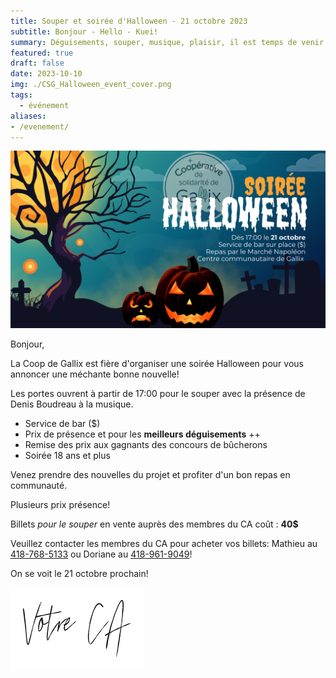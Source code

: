 ```yaml
---
title: Souper et soirée d'Halloween - 21 octobre 2023
subtitle: Bonjour - Hello - Kuei!
summary: Déguisements, souper, musique, plaisir, il est temps de venir célébrer avec nous la super bonne nouvelle!
featured: true
draft: false
date: 2023-10-10
img: ./CSG_Halloween_event_cover.png
tags:
  - événement
aliases:
- /evenement/
---
```


![Affiche de l'activité](CSG_Halloween_event_cover.png)

Bonjour,

La Coop de Gallix est fière d'organiser une soirée Halloween pour vous annoncer une méchante bonne nouvelle!

Les portes ouvrent à partir de 17:00 pour le souper avec la présence de Denis Boudreau à la musique.

* Service de bar ($)
* Prix de présence et pour les **meilleurs déguisements** ++
* Remise des prix aux gagnants des concours de bûcherons
* Soirée 18 ans et plus

Venez prendre des nouvelles du projet et profiter d'un bon repas en communauté.

Plusieurs prix présence!

Billets *pour le souper* en vente auprès des membres du CA coût : **40$**

Veuillez contacter les membres du CA pour acheter vos billets: Mathieu au [418-768-5133](tel:418-768-5133) ou Doriane au [418-961-9049](tel:418-961-9049)!

On se voit le 21 octobre prochain!

![signature](/img/votre_ca.svg)
